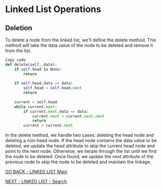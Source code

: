 # Linked List Operations
## Deletion
To delete a node from the linked list, we'll define the delete method. This method will take the data value of the node to be deleted and remove it from the list.

````python
Copy code
def delete(self, data):
    if self.head is None:
        return
    
    if self.head.data == data:
        self.head = self.head.next
        return
    
    current = self.head
    while current.next:
        if current.next.data == data:
            current.next = current.next.next
            return
        current = current.next
````
In the delete method, we handle two cases: deleting the head node and deleting a non-head node. If the head node contains the data value to be deleted, we update the head attribute to skip the current head node and point to the next node. Otherwise, we iterate through the list until we find the node to be deleted. Once found, we update the next attribute of the previous node to skip the node to be deleted and maintain the linkage.

[GO BACK - LINKED LIST Main](2-LinkedList.md)

[NEXT - LINKED LIST - Search](2-LinkedList-Oper-3.md)